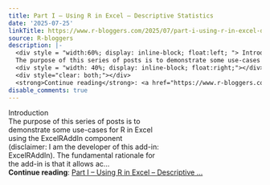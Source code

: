 ```yaml
---
title: Part I – Using R in Excel – Descriptive Statistics
date: '2025-07-25'
linkTitle: https://www.r-bloggers.com/2025/07/part-i-using-r-in-excel-descriptive-statistics/
source: R-bloggers
description: |-
  <div style = "width:60%; display: inline-block; float:left; "> Introduction<br />
  The purpose of this series of posts is to demonstrate some use-cases for R in Excel using the ExcelRAddIn component (disclaimer: I am the developer of this add-in: ExcelRAddIn). The fundamental rationale for the add-in is that it allows ac...</div>
  <div style = "width: 40%; display: inline-block; float:right;"></div>
  <div style="clear: both;"></div>
  <strong>Continue reading</strong>: <a href="https://www.r-bloggers.com/2025/07/part-i-using-r-in-excel-descriptive-statistics/">Part I – Using R in Excel – Descriptive ...
disable_comments: true
---
```

<div style = "width:60%; display: inline-block; float:left; "> Introduction<br />
The purpose of this series of posts is to demonstrate some use-cases for R in Excel using the ExcelRAddIn component (disclaimer: I am the developer of this add-in: ExcelRAddIn). The fundamental rationale for the add-in is that it allows ac...</div>
<div style = "width: 40%; display: inline-block; float:right;"></div>
<div style="clear: both;"></div>
<strong>Continue reading</strong>: <a href="https://www.r-bloggers.com/2025/07/part-i-using-r-in-excel-descriptive-statistics/">Part I – Using R in Excel – Descriptive ...